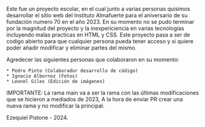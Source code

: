 Este fue un proyecto escolar, en el cual junto a varias personas quisimos desarrollar el sitio web del Instituto Almafuerte para el aniversario de su fundación numero 70 en el año 2023. En su momento no se pudo terminar por la magnitud del proyecto y la inexpericiencia en varias tecnologías incluyendo malas practicas en HTML y CSS.
    Este proyecto pasa a ser de codigo abierto para que cualquier persona pueda tener acceso y si quiere poder añadir
modificar y eliminar partes del mismo.

Agredecer las siguientes personas que colaboraron en su momento:
    
    * Pedro Pinto (Colaborador desarrollo de código)
    * Ignacio Albornoz (Fotos)
    * Leonel Giles (Edición de imágenes)

IMPORTANTE: La rama main va a ser la rama con las últimas modificaciones que se hicieron a mediados de 2023, A la hora de enviar PR crear una nueva rama y no modificar la principal.

Ezequiel Pistone - 2024.
